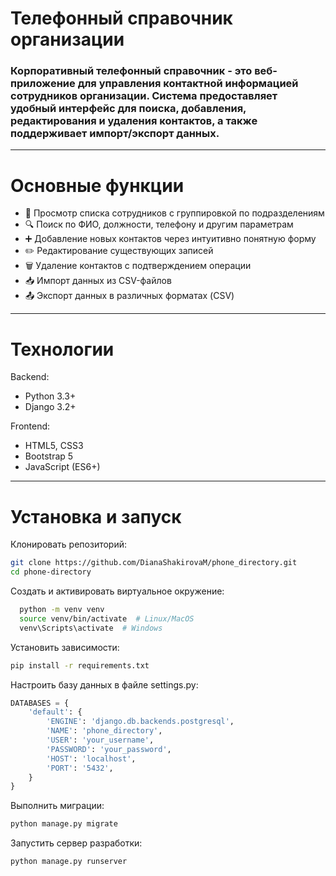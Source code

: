 # Телефонный справочник организации
### Корпоративный телефонный справочник - это веб-приложение для управления контактной информацией сотрудников организации. Система предоставляет удобный интерфейс для поиска, добавления, редактирования и удаления контактов, а также поддерживает импорт/экспорт данных.
---
# Основные функции
- 📌 Просмотр списка сотрудников с группировкой по подразделениям
- 🔍 Поиск по ФИО, должности, телефону и другим параметрам
- ➕ Добавление новых контактов через интуитивно понятную форму
- ✏️ Редактирование существующих записей
- 🗑️ Удаление контактов с подтверждением операции
- 📥 Импорт данных из CSV-файлов
- 📤 Экспорт данных в различных форматах (CSV)
---
# Технологии
Backend:
- Python 3.3+
- Django 3.2+

Frontend:
- HTML5, CSS3
- Bootstrap 5
- JavaScript (ES6+)
--- 
# Установка и запуск
Клонировать репозиторий:
```bash
git clone https://github.com/DianaShakirovaM/phone_directory.git
cd phone-directory
```
Создать и активировать виртуальное окружение:
```bash
  python -m venv venv
  source venv/bin/activate  # Linux/MacOS
  venv\Scripts\activate  # Windows
```
Установить зависимости:
```bash
pip install -r requirements.txt
```
Настроить базу данных в файле settings.py:
```python
DATABASES = {
    'default': {
        'ENGINE': 'django.db.backends.postgresql',
        'NAME': 'phone_directory',
        'USER': 'your_username',
        'PASSWORD': 'your_password',
        'HOST': 'localhost',
        'PORT': '5432',
    }
}
```
Выполнить миграции:
```bash
python manage.py migrate
```
Запустить сервер разработки:
```bash
python manage.py runserver
```
